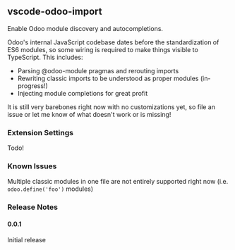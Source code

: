 ## vscode-odoo-import

Enable Odoo module discovery and autocompletions.

Odoo's internal JavaScript codebase dates before the standardization of ES6 modules, so some wiring is required to make things visible to TypeScript. This includes:

- Parsing @odoo-module pragmas and rerouting imports
- Rewriting classic imports to be understood as proper modules (in-progress!)
- Injecting module completions for great profit

It is still very barebones right now with no customizations yet, so file an issue or let me know of what doesn't work or is missing!

### Extension Settings

Todo!

### Known Issues

Multiple classic modules in one file are not entirely supported right now (i.e. `odoo.define('foo')` modules)

### Release Notes

#### 0.0.1

Initial release

